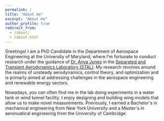 ```yaml
---
permalink: /
title: "About me"
excerpt: "About me"
author_profile: true
redirect_from: 
  - /about/
  - /about.html
---
```


Greetings! I am a PhD Candidate in the Department of Aerospace Engineering at the University of Maryland, where I'm fortunate to conduct research under the guidance of [Dr. Anya Jones](https://aero.umd.edu/clark/faculty/40/Anya-R-Jones) in the [Separated and Transient Aerodynamics Laboratory (STAL)](http://stal.umd.edu/). My research revolves around the realms of unsteady aerodynamics, control theory, and optimization and is primarly aimed at addressing challenges in the aerospace engineering and renewable energy sectors. 

Nowadays, you can often find me in the lab doing experiments in a water tank or wind tunnel facility. I enjoy designing and building wing models that allow us to make novel measurements. Previously, I earned a Bachelor's in mechanical engineering from New York University and a Master's in aeronuatical engineering from the University of Cambridge. 


